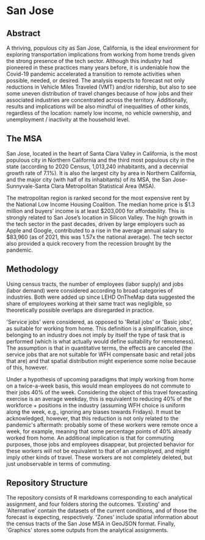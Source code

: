 # San Jose

## Abstract

A thriving, populous city as San Jose, California, is the ideal environment for exploring transportation implications from working from home trends given the strong presence of the tech sector. Although this industry had pioneered in these practices many years before, it is undeniable how the Covid-19 pandemic accelerated a transition to remote activities when possible, needed, or desired. The analysis expects to forecast not only reductions in Vehicle Miles Traveled (VMT) and/or ridership, but also to see some uneven distribution of travel changes because of how jobs and their associated industries are concentrated across the territory. Additionally, results and implications will be also mindful of inequalities of other kinds, regardless of the location: namely low income, no vehicle ownership, and unemployment / inactivity at the household level.

## The MSA

San Jose, located in the heart of Santa Clara Valley in California, is the most populous city in Northern California and the third most populous city in the state (according to 2020 Census, 1,013,240 inhabitants, and a decennial growth rate of 7.1%). It is also the largest city by area in Northern California, and the major city (with half of its inhabitants) of its MSA, the San Jose-Sunnyvale-Santa Clara Metropolitan Statistical Area (MSA).

The metropolitan region is ranked second for the most expensive rent by the National Low Income Housing Coalition. The median home price is $1.3 million and buyers’ income is at least $203,000 for affordability. This is strongly related to San Jose’s location in Silicon Valley. The high growth in the tech sector in the past decades, driven by large employers such as Apple and Google, contributed to a rise in the average annual salary to $83,960 (as of 2021, this was 1.57x the national average). The tech sector also provided a quick recovery from the recession brought by the pandemic.

## Methodology

Using census tracts, the number of employees (labor supply) and jobs (labor demand) were considered according to broad categories of industries. Both were added up since LEHD OnTheMap data suggested the share of employees working at their same tract was negligible, so theoretically possible overlaps are disregarded in practice.

'Service jobs' were considered, as opposed to 'Retail jobs' or 'Basic jobs', as suitable for working from home. This definition is a simplification, since belonging to an industry does not imply by itself the type of task that is performed (which is what actually would define suitability for remoteness). The assumption is that in quantitative terms, the effects are canceled (the service jobs that are not suitable for WFH compensate basic and retail jobs that are) and that spatial distribution might experience some noise because of this, however.

Under a hypothesis of upcoming paradigms that imply working from home on a twice-a-week basis, this would mean employees do not commute to their jobs 40% of the week. Considering the object of this travel forecasting exercise is an average weekday, this is equivalent to reducing 40% of the workforce + positions in the industry (assuming WFH choice is uniform along the week, e.g., ignoring any biases towards Fridays). It must be acknowledged, however, that this reduction is not only related to the pandemic's aftermath: probably some of these workers were remote once a week, for example, meaning that some percentage points of 40% already worked from home. An additional implication is that for commuting purposes, those jobs and employees disappear, but projected behavior for these workers will not be equivalent to that of an unemployed, and might imply other kinds of travel. These workers are not completely deleted, but just unobservable in terms of commuting.

## Repository Structure

The repository consists of R markdowns corresponding to each analytical assignment, and four folders storing the outcomes. 'Existing' and 'Alternative' contain the datasets of the current conditions, and of those the forecast is expecting, respectively. 'Zones' include spatial information about the census tracts of the San Jose MSA in GeoJSON format. Finally, 'Graphics' stores some outputs from the analytical assignments. 